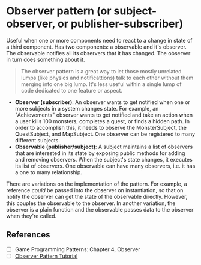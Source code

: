 # Observer pattern (or subject-observer, or publisher-subscriber)

Useful when one or more components need to react to a change in state of a third component.
Has two components: a observable and it's observer. The observable notifies all its observers that it has changed. The observer in turn does something about it.

> The observer pattern is a great way to let those mostly unrelated lumps (like physics and notificattions) talk to each other without them merging into one big lump. It's less useful within a single lump of code dedicated to one feature or aspect.

- **Observer (subscriber)**: An observer wants to get notified when one or more subjects in a system changes state. For example, an "Achievements" observer wants to get notified and take an action when a user kills 100 monsters, completes a quest, or finds a hidden path. In order to accomplish this, it needs to observe the MonsterSubject, the QuestSubject, and MapSubject. One observer can be registered to many different subjects.
- **Observable (publisher/subject)**: A subject maintains a list of observers that are interested in its state by exposing public methods for adding and removing observers. When the subject's state changes, it executes its list of observers. One observable can have many observers, i.e. it has a one to many relationship.

There are variations on the implementation of the pattern. For example, a reference _could_ be passed into the observer on instantiation, so that on notify the observer can get the state of the observable directly. However, this couples the observable to the observer. In another variation, the observer is a plain function and the observable passes data to the observer when they're called.

## References

- [ ] Game Programming Patterns: Chapter 4, Observer
- [ ] [Observer Pattern Tutorial](https://www.youtube.com/watch?v=cR8P1HZAyP8)
